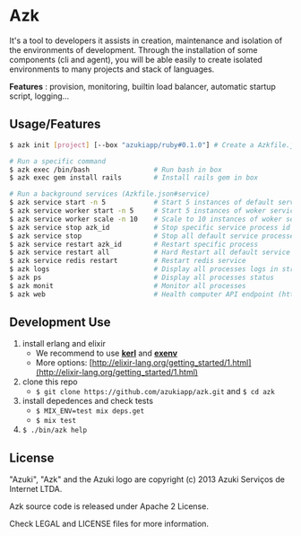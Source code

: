 # Azk

It's a tool to developers it assists in creation, maintenance and isolation
of the environments of development. Through the installation of some components
(cli and agent), you will be able easily to create isolated environments to many
projects and stack of languages.

**Features** : provision, monitoring, builtin load balancer, automatic startup script, logging...

## Usage/Features

```bash
$ azk init [project] [--box "azukiapp/ruby#0.1.0"] # Create a Azkfile.json

# Run a specific command
$ azk exec /bin/bash                # Run bash in box
$ azk exec gem install rails        # Install rails gem in box

# Run a background services (Azkfile.json#service)
$ azk service start -n 5            # Start 5 instances of default service
$ azk service worker start -n 5     # Start 5 instances of woker service
$ azk service worker scale -n 10    # Scale to 10 instances of woker service
$ azk service stop azk_id           # Stop specific service process id
$ azk service stop                  # Stop all default service processes
$ azk service restart azk_id        # Restart specific process
$ azk service restart all           # Hard Restart all default service proccesses
$ azk service redis restart         # Restart redis service
$ azk logs                          # Display all processes logs in streaming
$ azk ps                            # Display all processes status
$ azk monit                         # Monitor all processes
$ azk web                           # Health computer API endpoint (http://[project].dev.azk.io)
```

## Development Use

1. install erlang and elixir
	* We recommend to use **[kerl](https://github.com/spawngrid/kerl)** and **[exenv](https://github.com/mururu/exenv)**
	* More options: [http://elixir-lang.org/getting_started/1.html](http://elixir-lang.org/getting_started/1.html)
2. clone this repo
   * `$ git clone https://github.com/azukiapp/azk.git` and `$ cd azk`
3. install depedences and check tests
   * `$ MIX_ENV=test mix deps.get`
   * `$ mix test`
4. `$ ./bin/azk help`

## License

"Azuki", "Azk" and the Azuki logo are copyright (c) 2013 Azuki Serviços de Internet LTDA.

Azk source code is released under Apache 2 License.

Check LEGAL and LICENSE files for more information.

